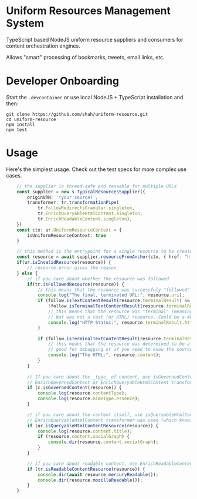 # Uniform Resources Management System

TypeScript based NodeJS uniform resource suppliers and consumers for content orchestration engines.

Allows "smart" processing of bookmarks, tweets, email links, etc.

# Developer Onboarding

Start the `.devcontainer` or use local NodeJS + TypeScript installation and then:

    git clone https://github.com/shah/uniform-resource.git
    cd uniform-resource
    npm install
    npm test

# Usage

Here's the simplest usage. Check out the test specs for more complex use cases.

```typescript
    // the supplier is thread-safe and reusable for multiple URLs
    const supplier = new s.TypicalResourcesSupplier({
        originURN: '(your source)',
        transformer: tr.transformationPipe(
            tr.FollowRedirectsGranular.singleton,
            tr.EnrichQueryableHtmlContent.singleton,
            tr.EnrichReadableContent.singleton),
    })
    const ctx: ur.UniformResourceContext = {
        isUniformResourceContext: true
    }

    // this method is the entrypoint for a single resource to be created from a URL
    const resource = await supplier.resourceFromAnchor(ctx, { href: "https://t.co/fDxPF" });
    if(ur.isInvalidResource(resource)) {
        // resource.error gives the reason
    } else {
        // if you care about whether the resource was followed
        if(tr.isFollowedResource(resource)) {
            // this means that the resource was successfuly "followed" (redirected)
            console.log("The final, terminated URL:", resource.uri);
            if (follow.isTextContentResult(resource.terminalResult) && 
                !follow.isTerminalTextContentResult(resource.terminalResult)) {
                // this means that the resource was "terminal" (meaning concluded properly)
                // but was not a text (or HTML) resource. Could be a 404, for example
                console.log("HTTP Status:", resource.terminalResult.httpStatus);
            }

            if (follow.isTerminalTextContentResult(resource.terminalResult)) {
                // this means that the resource was determined to be a text/HTML resource
                // good for debugging or if you need to know the source content, HTTP headers, etc.
                console.log("The HTML:", resource.content);
            }
        }
        
        // If you care about the _type_ of content, use isGovernedContent which is only available using the 
        // EnrichGovernedContent or EnrichQueryableHtmlContent transformers (which know about FollowRedirectsGranular)
        if (c.isGovernedContent(resource)) {
            console.log(resource.contentType);
            console.log(resource.mimeType.essence);
        }

        // if you care about the content itself, use isQueryableHtmlContentResource which is only available if the 
        // EnrichQueryableHtmlContent transformer was used (which knows about FollowRedirectsGranular)
        if (ur.isQueryableHtmlContentResource(resource)) {
            console.log(resource.content.title);
            if (resource.content.socialGraph) {
                console.dir(resource.content.socialGraph);
            }
        }

        // if you care about readable content, use EnrichReadableContent
        if (tr.isReadableContentResource(resource)) {
            console.dir(await resource.mercuryReadable());
            console.dir(resource.mozillaReadable());
        }
    }
```